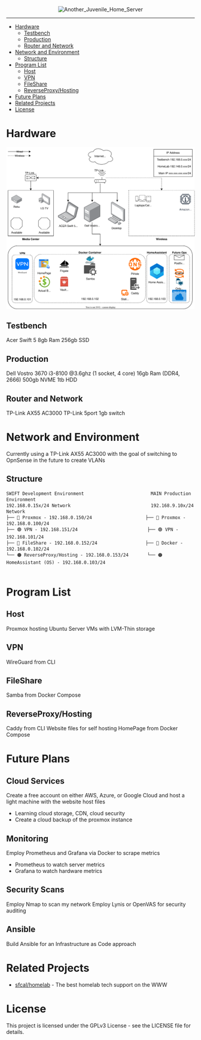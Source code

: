 <div align="center">
    <picture>
        <img width="700" height="200" alt="Another_Juvenile_Home_Server" src="https://github.com/user-attachments/assets/9dacd65e-2d37-4f58-95a1-5ea009c7ce2b" />
</div>

---

- [Hardware](#hardware)
  - [Testbench](#testbench)
  - [Production](#production)
  - [Router and Network](#router-and-network)
- [Network and Environment](#network-and-environment)
  - [Structure](#structure)
- [Program List](#program-list)
  - [Host](#host)
  - [VPN](#vpn)
  - [FileShare](#fileshare)
  - [ReverseProxy/Hosting](#reverseproxyhosting)
- [Future Plans](#future-plans)
- [Related Projects](#related-projects)
- [License](#license)


# Hardware

![Network](docs/assets/HomeLab.drawio.svg)

## Testbench

Acer Swift 5
8gb Ram
256gb SSD

## Production

Dell Vostro 3670
i3-8100 @3.6ghz (1 socket, 4 core)
16gb Ram (DDR4, 2666)
500gb NVME
1tb HDD

## Router and Network

TP-Link AX55 AC3000
TP-Link 5port 1gb switch

# Network and Environment

Currently using a TP-Link AX55 AC3000 with the goal of switching to OpnSense in the future to create VLANs

## Structure
```
SWIFT Development Environment                         MAIN Production Environment
192.168.0.15x/24 Network                              192.168.9.10x/24 Network
├── 🔵 Proxmox - 192.168.0.150/24                    ├── 🔵 Proxmox - 192.168.0.100/24
├── 🟢 VPN - 192.168.151/24                          ├── 🟢 VPN - 192.168.101/24  
├── 🔴 FileShare - 192.168.0.152/24                  ├── 🔴 Docker - 192.168.0.102/24 
└── 🟠 ReverseProxy/Hosting - 192.168.0.153/24       └── 🟠 HomeAssistant (OS) - 192.168.0.103/24 
    
```

# Program List

## Host
Proxmox hosting Ubuntu Server VMs with LVM-Thin storage

## VPN
WireGuard from CLI

## FileShare
Samba from Docker Compose

## ReverseProxy/Hosting
Caddy from CLI
Website files for self hosting
HomePage from Docker Compose

# Future Plans
## Cloud Services
Create a free account on either AWS, Azure, or Google Cloud and host a light machine with the website host files
- Learning cloud storage, CDN, cloud security
- Create a cloud backup of the proxmox instance

## Monitoring
Employ Prometheus and Grafana via Docker to scrape metrics
- Prometheus to watch server metrics
- Grafana to watch hardware metrics

## Security Scans
Employ Nmap to scan my network
Employ Lynis or OpenVAS for security auditing

## Ansible
Build Ansible for an Infrastructure as Code approach

# Related Projects
- [sfcal/homelab](https://github.com/sfcal/homelab) - The best homelab tech support on the WWW

# License

This project is licensed under the GPLv3 License - see the LICENSE file for details.
